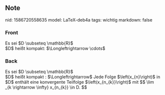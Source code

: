 ## Note
nid: 1586720558635
model: LaTeX-deb4a
tags: wichtig
markdown: false

### Front
<div>Es sei $D \subseteq \mathbb{R}$
</div><div>
</div>$D$ heißt kompakt: $\Longleftrightarrow \cdots$

### Back
<div>Es sei $D \subseteq \mathbb{R}$
</div><div>
</div>$D$ heißt kompakt : $\Longleftrightarrow$ Jede Folge $\left(x_{n}\right)$ in $D$ enthält eine konvergente Teilfolge $\left(x_{n_{k}}\right)$ mit
$$
\lim _{k \rightarrow \infty} x_{n_{k}} \in D.
$$
